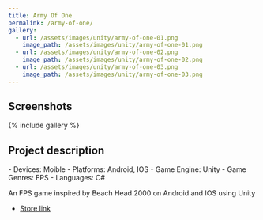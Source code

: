 ```yaml
---
title: Army Of One
permalink: /army-of-one/
gallery:
  - url: /assets/images/unity/army-of-one-01.png
    image_path: /assets/images/unity/army-of-one-01.png
  - url: /assets/images/unity/army-of-one-02.png
    image_path: /assets/images/unity/army-of-one-02.png
  - url: /assets/images/unity/army-of-one-03.png
    image_path: /assets/images/unity/army-of-one-03.png
---
```


<h2>Screenshots</h2>
{% include gallery %}

<h2>Project description</h2>
- Devices: Moible
- Platforms: Android, IOS
- Game Engine: Unity
- Game Genres: FPS
- Languages: C#

An FPS game inspired by Beach Head 2000 on Android and IOS using Unity
- [Store link](https://apkpure.com/army-of-one/com.rikkeisoft.armyofone)



